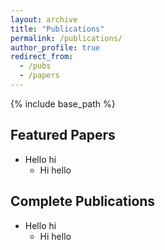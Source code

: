 ```yaml
---
layout: archive
title: "Publications"
permalink: /publications/
author_profile: true
redirect_from:
  - /pubs
  - /papers
---
```


{% include base_path %}

## Featured Papers
* Hello hi
  * Hi hello

## Complete Publications
* Hello hi
  * Hi hello
